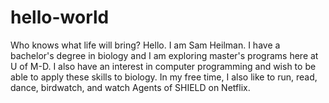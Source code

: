 # hello-world
Who knows what life will bring?
Hello. I am Sam Heilman. I have a bachelor's degree in biology and I am exploring master's programs here at U of M-D. I also have an interest in computer programming and wish to be able to apply these skills to biology. In my free time, I also like to run, read, dance, birdwatch, and watch Agents of SHIELD on Netflix. 

